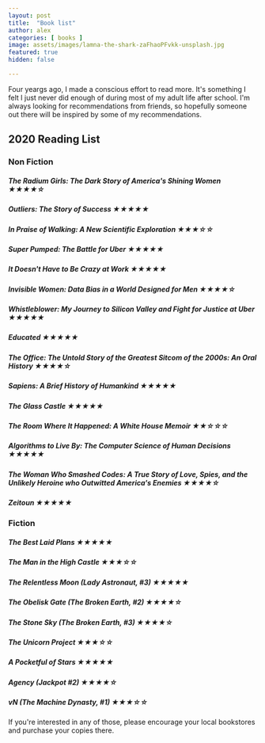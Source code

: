 ```yaml
---
layout: post
title:  "Book list"
author: alex
categories: [ books ]
image: assets/images/lamna-the-shark-zaFhaoPFvkk-unsplash.jpg
featured: true
hidden: false

---
```


Four yeargs ago, I made a conscious effort to read more. It's something I felt I just never did enough of during most of my adult life after school. I'm always looking for recommendations from friends, so hopefully someone out there will be inspired by some of my recommendations.

## 2020 Reading List

### Non Fiction

##### The Radium Girls: The Dark Story of America's Shining Women ★★★★☆

##### Outliers: The Story of Success ★★★★★

##### In Praise of Walking: A New Scientific Exploration ★★★☆☆

##### Super Pumped: The Battle for Uber ★★★★★

##### It Doesn't Have to Be Crazy at Work ★★★★★

##### Invisible Women: Data Bias in a World Designed for Men ★★★★☆

##### Whistleblower: My Journey to Silicon Valley and Fight for Justice at Uber ★★★★★

##### Educated ★★★★★

##### The Office: The Untold Story of the Greatest Sitcom of the 2000s: An Oral History ★★★★☆

##### Sapiens: A Brief History of Humankind ★★★★★

##### The Glass Castle ★★★★★

##### The Room Where It Happened: A White House Memoir ★★☆☆☆

##### Algorithms to Live By: The Computer Science of Human Decisions ★★★★★

##### The Woman Who Smashed Codes: A True Story of Love, Spies, and the Unlikely Heroine who Outwitted America's Enemies ★★★★☆

##### Zeitoun ★★★★★

### Fiction

##### The Best Laid Plans ★★★★★

##### The Man in the High Castle ★★★☆☆

##### The Relentless Moon (Lady Astronaut, #3) ★★★★★

##### The Obelisk Gate (The Broken Earth, #2) ★★★★☆

##### The Stone Sky (The Broken Earth, #3) ★★★★☆

##### The Unicorn Project ★★★☆☆

##### A Pocketful of Stars ★★★★★

##### Agency (Jackpot #2) ★★★★☆

##### vN (The Machine Dynasty, #1) ★★★☆☆

If you're interested in any of those, please encourage your local bookstores and purchase your copies there.